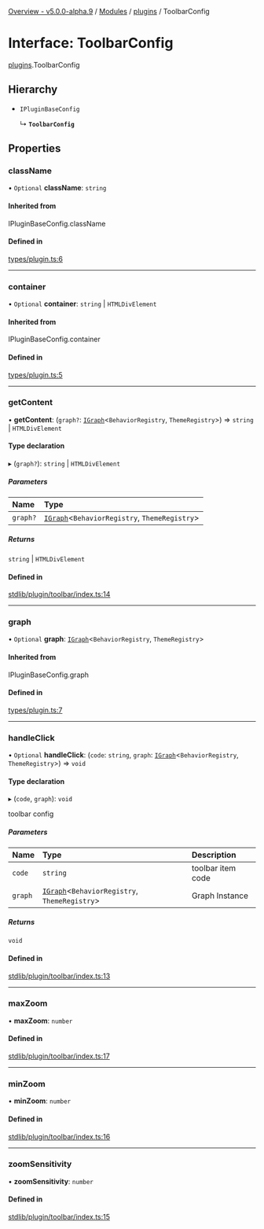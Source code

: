 [Overview - v5.0.0-alpha.9](../README.md) / [Modules](../modules.md) / [plugins](../modules/plugins.md) / ToolbarConfig

# Interface: ToolbarConfig

[plugins](../modules/plugins.md).ToolbarConfig

## Hierarchy

- `IPluginBaseConfig`

  ↳ **`ToolbarConfig`**

## Properties

### className

• `Optional` **className**: `string`

#### Inherited from

IPluginBaseConfig.className

#### Defined in

[types/plugin.ts:6](https://github.com/antvis/G6/blob/1eda86a093/packages/g6/src/types/plugin.ts#L6)

___

### container

• `Optional` **container**: `string` \| `HTMLDivElement`

#### Inherited from

IPluginBaseConfig.container

#### Defined in

[types/plugin.ts:5](https://github.com/antvis/G6/blob/1eda86a093/packages/g6/src/types/plugin.ts#L5)

___

### getContent

• **getContent**: (`graph?`: [`IGraph`](types-IGraph.md)<`BehaviorRegistry`, `ThemeRegistry`\>) => `string` \| `HTMLDivElement`

#### Type declaration

▸ (`graph?`): `string` \| `HTMLDivElement`

##### Parameters

| Name | Type |
| :------ | :------ |
| `graph?` | [`IGraph`](types-IGraph.md)<`BehaviorRegistry`, `ThemeRegistry`\> |

##### Returns

`string` \| `HTMLDivElement`

#### Defined in

[stdlib/plugin/toolbar/index.ts:14](https://github.com/antvis/G6/blob/1eda86a093/packages/g6/src/stdlib/plugin/toolbar/index.ts#L14)

___

### graph

• `Optional` **graph**: [`IGraph`](types-IGraph.md)<`BehaviorRegistry`, `ThemeRegistry`\>

#### Inherited from

IPluginBaseConfig.graph

#### Defined in

[types/plugin.ts:7](https://github.com/antvis/G6/blob/1eda86a093/packages/g6/src/types/plugin.ts#L7)

___

### handleClick

• `Optional` **handleClick**: (`code`: `string`, `graph`: [`IGraph`](types-IGraph.md)<`BehaviorRegistry`, `ThemeRegistry`\>) => `void`

#### Type declaration

▸ (`code`, `graph`): `void`

toolbar config

##### Parameters

| Name | Type | Description |
| :------ | :------ | :------ |
| `code` | `string` | toolbar item code |
| `graph` | [`IGraph`](types-IGraph.md)<`BehaviorRegistry`, `ThemeRegistry`\> | Graph Instance |

##### Returns

`void`

#### Defined in

[stdlib/plugin/toolbar/index.ts:13](https://github.com/antvis/G6/blob/1eda86a093/packages/g6/src/stdlib/plugin/toolbar/index.ts#L13)

___

### maxZoom

• **maxZoom**: `number`

#### Defined in

[stdlib/plugin/toolbar/index.ts:17](https://github.com/antvis/G6/blob/1eda86a093/packages/g6/src/stdlib/plugin/toolbar/index.ts#L17)

___

### minZoom

• **minZoom**: `number`

#### Defined in

[stdlib/plugin/toolbar/index.ts:16](https://github.com/antvis/G6/blob/1eda86a093/packages/g6/src/stdlib/plugin/toolbar/index.ts#L16)

___

### zoomSensitivity

• **zoomSensitivity**: `number`

#### Defined in

[stdlib/plugin/toolbar/index.ts:15](https://github.com/antvis/G6/blob/1eda86a093/packages/g6/src/stdlib/plugin/toolbar/index.ts#L15)
